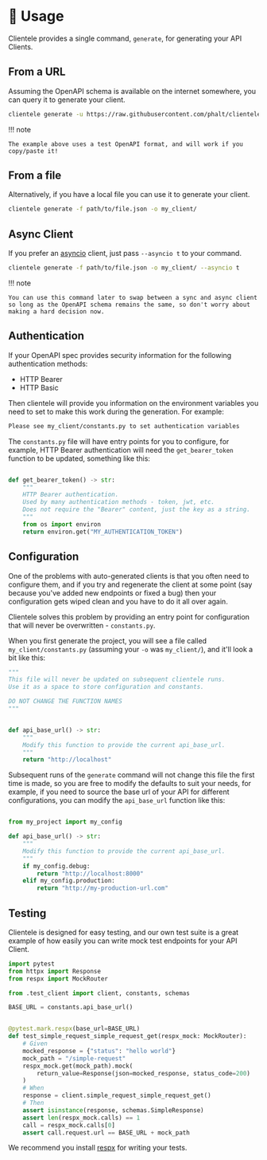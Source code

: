 
# 📝 Usage

Clientele provides a single command, `generate`, for generating your API Clients.

## From a URL

Assuming the OpenAPI schema is available on the internet somewhere, you can query it to generate your client.

```sh
clientele generate -u https://raw.githubusercontent.com/phalt/clientele/main/example_openapi_specs/best.json -o my_client/
```

!!! note

    The example above uses a test OpenAPI format, and will work if you copy/paste it!


## From a file

Alternatively, if you have a local file you can use it to generate your client.

```sh
clientele generate -f path/to/file.json -o my_client/
```

## Async Client

If you prefer an [asyncio](https://docs.python.org/3/library/asyncio.html) client, just pass `--asyncio t` to your command.

```sh
clientele generate -f path/to/file.json -o my_client/ --asyncio t
```

!!! note

    You can use this command later to swap between a sync and async client so long as the OpenAPI schema remains the same, so don't worry about making a hard decision now.

## Authentication

If your OpenAPI spec provides security information for the following authentication methods:

* HTTP Bearer
* HTTP Basic

Then clientele will provide you information on the environment variables you need to set to
make this work during the generation. For example:

```sh
Please see my_client/constants.py to set authentication variables
```

The `constants.py` file will have entry points for you to configure, for example, HTTP Bearer authentication will need the `get_bearer_token` function to be updated, something like this:

```py

def get_bearer_token() -> str:
    """
    HTTP Bearer authentication.
    Used by many authentication methods - token, jwt, etc.
    Does not require the "Bearer" content, just the key as a string.
    """
    from os import environ
    return environ.get("MY_AUTHENTICATION_TOKEN")
```

## Configuration

One of the problems with auto-generated clients is that you often need to configure them, and
if you try and regenerate the client at some point (say because you've added new endpoints or fixed a bug)
then your configuration gets wiped clean and you have to do it all over again.

Clientele solves this problem by providing an entry point for configuration that will never be overwritten - `constants.py`.

When you first generate the project, you will see a file called `my_client/constants.py` (assuming your `-o` was `my_client/`), and it'll look a bit like this:

```python
"""
This file will never be updated on subsequent clientele runs.
Use it as a space to store configuration and constants.

DO NOT CHANGE THE FUNCTION NAMES
"""


def api_base_url() -> str:
    """
    Modify this function to provide the current api_base_url.
    """
    return "http://localhost"
```

Subsequent runs of the `generate` command will not change this file the first time is made, so you are free to modify the defaults to suit your needs, for example, if you need to source the base url of your API for different configurations, you can modify the `api_base_url` function like this:

```py

from my_project import my_config

def api_base_url() -> str:
    """
    Modify this function to provide the current api_base_url.
    """
    if my_config.debug:
        return "http://localhost:8000"
    elif my_config.production:
        return "http://my-production-url.com"
```


## Testing

Clientele is designed for easy testing, and our own test suite is a great example of how easily you can write mock test endpoints
for your API Client.

```python
import pytest
from httpx import Response
from respx import MockRouter

from .test_client import client, constants, schemas

BASE_URL = constants.api_base_url()


@pytest.mark.respx(base_url=BASE_URL)
def test_simple_request_simple_request_get(respx_mock: MockRouter):
    # Given
    mocked_response = {"status": "hello world"}
    mock_path = "/simple-request"
    respx_mock.get(mock_path).mock(
        return_value=Response(json=mocked_response, status_code=200)
    )
    # When
    response = client.simple_request_simple_request_get()
    # Then
    assert isinstance(response, schemas.SimpleResponse)
    assert len(respx_mock.calls) == 1
    call = respx_mock.calls[0]
    assert call.request.url == BASE_URL + mock_path
```

We recommend you install [respx](https://lundberg.github.io/respx/) for writing your tests.
